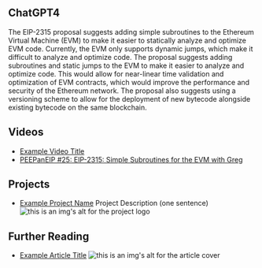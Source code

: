## ChatGPT4

The EIP-2315 proposal suggests adding simple subroutines to the Ethereum Virtual Machine (EVM) to make it easier to statically analyze and optimize EVM code. Currently, the EVM only supports dynamic jumps, which make it difficult to analyze and optimize code. The proposal suggests adding subroutines and static jumps to the EVM to make it easier to analyze and optimize code. This would allow for near-linear time validation and optimization of EVM contracts, which would improve the performance and security of the Ethereum network. The proposal also suggests using a versioning scheme to allow for the deployment of new bytecode alongside existing bytecode on the same blockchain.

## Videos

- [Example Video Title](https://www.youtube.com/watch?v=TDGq4aeevgY)
- [PEEPanEIP #25: EIP-2315: Simple Subroutines for the EVM with Greg](https://www.youtube.com/watch?v=c3Zo8vPwtk0&list=PL4cwHXAawZxqu0PKKyMzG_3BJV_xZTi1F&index=88)

## Projects

- [Example Project Name](https://xxxx.xxx/xxxxx) Project Description (one sentence) ![this is an img's alt for the project logo](https://xxxx.xxx/project-logo.xxx)

## Further Reading

- [Example Article Title](https://xxxx.xxx/xxxxx) ![this is an img's alt for the article cover](https://xxxx.xxx/article-cover.xxx)
